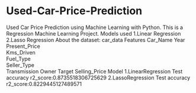 # Used-Car-Price-Prediction
Used Car Price Prediction using Machine Learning with Python.  This is a Regression Machine Learning Project. Models used 1.Linear Regression 2.Lasso Regression
About the dataset: car_data
Features
   Car_Name	
   Year		
   Present_Price	
   Kms_Driven	
   Fuel_Type	
   Seller_Type	
   Transmission	
   Owner
Target
   Selling_Price
Model
1.LinearRegression
  Test accuracy
    r2_score:0.8735518306725629
2.LassoRegression
  Test accuracy
    r2_score:0.8229445127489571
  
